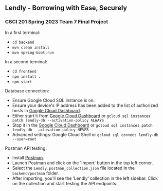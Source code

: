 ## Lendly - Borrowing with Ease, Securely

### CSCI 201 Spring 2023 Team 7 Final Project

In a first terminal:
- `cd backend`
- `mvn clean install`
- `mvn spring-boot:run`

In a second terminal:
- `cd frontend`
- `npm install .`
- `npm start`

Database connection:
- Ensure Google Cloud SQL instance is on.
- Ensure your device's IP address has been added to the list of authorized hosts in [Google Cloud Dashboard](https://console.cloud.google.com).
- Either start it from [Google Cloud Dashboard](https://console.cloud.google.com) or `gcloud sql instances patch lendly-db --activation-policy ALWAYS`
- Stop it in the [Google Cloud Dashboard](https://console.cloud.google.com) or `gcloud sql instances patch lendly-db --activation-policy NEVER`
- Advanced settings: Google Cloud Shell or `gcloud sql connect lendly-db --user=root`

Postman API testing:
- Install [Postman](https://www.postman.com/downloads/).
- Launch Postman and click on the 'Import' button in the top left corner.
- Select the `Lendly.postman_collection.json` file located in the `backend/postman` folder.
- After importing, you'll see the 'Lendly' collection in the left sidebar. Click on the collection and start testing the API endpoints.


